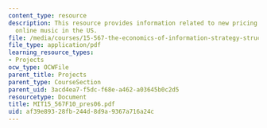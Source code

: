 ```yaml
---
content_type: resource
description: This resource provides information related to new pricing models for
  online music in the US.
file: /media/courses/15-567-the-economics-of-information-strategy-structure-and-pricing-fall-2010/af39e89328fb244d8d9a9367a716a24c_MIT15_567F10_pres06.pdf
file_type: application/pdf
learning_resource_types:
- Projects
ocw_type: OCWFile
parent_title: Projects
parent_type: CourseSection
parent_uid: 3acd4ea7-f5dc-f68e-a462-a03645b0c2d5
resourcetype: Document
title: MIT15_567F10_pres06.pdf
uid: af39e893-28fb-244d-8d9a-9367a716a24c
---
```

